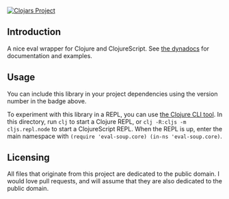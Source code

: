 [![Clojars Project](https://img.shields.io/clojars/v/eval-soup.svg)](https://clojars.org/eval-soup)

## Introduction

A nice eval wrapper for Clojure and ClojureScript. See [the dynadocs](https://oakes.github.io/eval-soup/clj/eval-soup.core.html) for documentation and examples.

## Usage

You can include this library in your project dependencies using the version number in the badge above.

To experiment with this library in a REPL, you can use [the Clojure CLI tool](https://clojure.org/guides/getting_started#_clojure_installer_and_cli_tools). In this directory, run `clj` to start a Clojure REPL, or `clj -R:cljs -m cljs.repl.node` to start a ClojureScript REPL. When the REPL is up, enter the main namespace with `(require 'eval-soup.core) (in-ns 'eval-soup.core)`.

## Licensing

All files that originate from this project are dedicated to the public domain. I would love pull requests, and will assume that they are also dedicated to the public domain.
